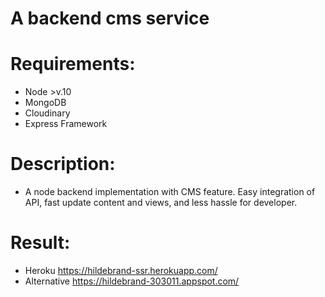 # A backend cms service

# Requirements:
* Node >v.10
* MongoDB
* Cloudinary
* Express Framework

# Description:
* A node backend implementation with CMS feature. Easy integration of API, fast update content and views, and less hassle for developer.

# Result:
* Heroku
https://hildebrand-ssr.herokuapp.com/
* Alternative
https://hildebrand-303011.appspot.com/
